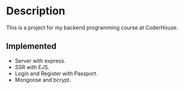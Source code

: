 # Description

This is a project for my backend programming course at CoderHouse.

## Implemented

- Server with express.
- SSR with EJS.
- Login and Register with Passport.
- Mongoose and bcrypt.
